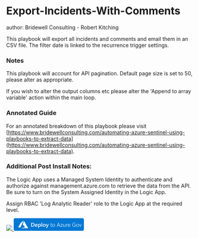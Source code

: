 # Export-Incidents-With-Comments
author: Bridewell Consulting - Robert Kitching

This playbook will export all incidents and comments and email them in an CSV file. The filter date is linked to the recurrence trigger settings.

### Notes

This playbook will account for API pagination. Default page size is set to 50, please alter as appropriate.

If you wish to alter the output columns etc please alter the 'Append to array variable' action within the main loop.

### Annotated Guide

For an annotated breakdown of this playbook please visit [https://www.bridewellconsulting.com/automating-azure-sentinel-using-playbooks-to-extract-data](https://www.bridewellconsulting.com/automating-azure-sentinel-using-playbooks-to-extract-data).

### Additional Post Install Notes:

The Logic App uses a Managed System Identity to authenticate and authorize against management.azure.com to retrieve the data from the API. Be sure to turn on the System Assigned Identity in the Logic App.

Assign RBAC 'Log Analytic Reader' role to the Logic App at the required level.

<a href="https://portal.azure.com/#create/Microsoft.Template/uri/https%3A%2F%2Fraw.githubusercontent.com%2FAzure%2FAzure-Sentinel%2Fmaster%2FPlaybooks%2FExport-Incidents-With-Comments%2Fazuredeploy.json" target="_blank">
    <img src="https://aka.ms/deploytoazurebutton"/>
</a>
<a href="https://portal.azure.us/#create/Microsoft.Template/uri/https%3A%2F%2Fraw.githubusercontent.com%2FAzure%2FAzure-Sentinel%2Fmaster%2FPlaybooks%2FExport-Incidents-With-Comments%2Fazuredeploy.json" target="_blank">
<img src="https://raw.githubusercontent.com/Azure/azure-quickstart-templates/master/1-CONTRIBUTION-GUIDE/images/deploytoazuregov.png"/>
</a>
